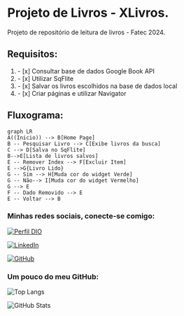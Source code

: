 # Projeto de Livros - XLivros.

Projeto de repositório de leitura de livros - Fatec 2024.

## Requisitos:
<ol>
    <li>- [x] Consultar base de dados Google Book API​</li>
    <li>- [x] Utilizar SqFlite</li>
    <li>- [x] Salvar os livros escolhidos na base de dados local</li>
    <li>- [x] Criar páginas e utilizar Navigator</li>
</ol>

## Fluxograma:


```mermaid
graph LR
A((Inicio)) --> B[Home Page]
B -- Pesquisar Livro --> C[Exibe livros da busca]
C --> D[Salva no SqFlite]
B-->E[Lista de livros salvos]
E -- Remover Index --> F[Excluir Item]
E -->G{Livro Lido}
G -- Sim --> H[Muda cor do widget Verde]
G -- Não--> I[Muda cor do widget Vermelho]
G --> E
F -- Dado Removido --> E
E -- Voltar --> B
```

### Minhas redes sociais, conecte-se comigo:
[![Perfil DIO](https://img.shields.io/badge/-Meu%20Perfil%20na%20DIO-30A3DC?style=for-the-badge)](https://www.dio.me/users/otavio_89908)

[![LinkedIn](https://img.shields.io/badge/-LinkedIn-000?style=for-the-badge&logo=linkedin&logoColor=30A3DC)](https://www.linkedin.com/in/ot%C3%A1vio-cunha-827560209/)

[![GitHub](https://img.shields.io/badge/-github-000?style=for-the-badge&logo=github&logoColor=30A3DC)](https://github.com/otaviotfcunha)

### Um pouco do meu GitHub:

![Top Langs](https://github-readme-stats-git-masterrstaa-rickstaa.vercel.app/api/top-langs/?username=otaviotfcunha&layout=compact&bg_color=000&border_color=30A3DC&title_color=FFF&text_color=FFF)

![GitHub Stats](https://github-readme-stats.vercel.app/api?username=otaviotfcunha&theme=transparent&bg_color=000&border_color=30A3DC&show_icons=true&icon_color=30A3DC&title_color=FFF&text_color=FFF)



